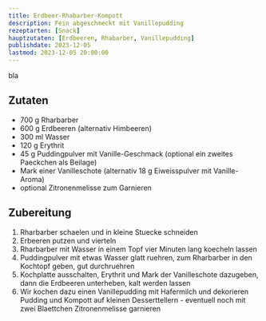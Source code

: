 ```yaml
---
title: Erdbeer-Rhabarber-Kompott
description: Fein abgeschmeckt mit Vanillepudding
rezeptarten: [Snack]
hauptzutaten: [Erdbeeren, Rhabarber, Vanillepudding]
publishdate: 2023-12-05
lastmod: 2023-12-05 20:00:00
---
```


bla


## Zutaten

- 700 g Rharbarber
- 600 g Erdbeeren (alternativ Himbeeren)
- 300 ml Wasser
- 120 g Erythrit
- 45 g Puddingpulver mit Vanille-Geschmack (optional ein zweites Paeckchen als Beilage)
- Mark einer Vanilleschote (alternativ 18 g Eiweisspulver mit Vanille-Aroma)
- optional Zitronenmelisse zum Garnieren

## Zubereitung

1. Rharbarber schaelen und in kleine Stuecke schneiden
2. Erbeeren putzen und vierteln
3. Rharbarber mit Wasser in einem Topf vier Minuten lang koecheln lassen
4. Puddingpulver mit etwas Wasser glatt ruehren, zum Rharbarber in den Kochtopf geben, gut durchruehren
5. Kochplatte ausschalten, Erythrit und Mark der Vanilleschote dazugeben, dann die Erdbeeren unterheben, kalt werden lassen
6. Wir kochen dazu einen Vanillepudding mit Hafermilch und dekorieren Pudding und Kompott auf kleinen Desserttellern - eventuell noch mit zwei Blaettchen Zitronenmelisse garnieren

